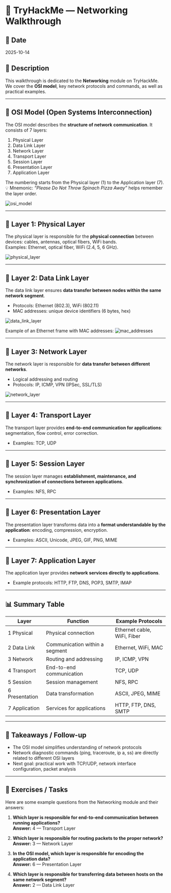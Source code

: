# 🧩 TryHackMe — Networking Walkthrough

## 📅 Date
2025-10-14

## 📝 Description
This walkthrough is dedicated to the **Networking** module on TryHackMe.  
We cover the **OSI model**, key network protocols and commands, as well as practical examples.  

---

## 🔹 OSI Model (Open Systems Interconnection)
The OSI model describes the **structure of network communication**. It consists of 7 layers:

1. Physical Layer  
2. Data Link Layer  
3. Network Layer  
4. Transport Layer  
5. Session Layer  
6. Presentation Layer  
7. Application Layer  

The numbering starts from the Physical layer (1) to the Application layer (7).  
💡 Mnemonic: *“Please Do Not Throw Spinach Pizza Away”* helps remember the layer order.  

![osi_model](../assets/layers.png)

---

## 🔹 Layer 1: Physical Layer
The physical layer is responsible for the **physical connection** between devices: cables, antennas, optical fibers, WiFi bands.  
Examples: Ethernet, optical fiber, WiFi (2.4, 5, 6 GHz).

![physical_layer](../assets/physical_l1.png)

---

## 🔹 Layer 2: Data Link Layer
The data link layer ensures **data transfer between nodes within the same network segment**.  
- Protocols: Ethernet (802.3), WiFi (802.11)  
- MAC addresses: unique device identifiers (6 bytes, hex)

![data_link_layer](../assets/datalink_l2.png)

Example of an Ethernet frame with MAC addresses:
![mac_addresses](../assets/datalink_l2_1.png)

---

## 🔹 Layer 3: Network Layer
The network layer is responsible for **data transfer between different networks**.  
- Logical addressing and routing  
- Protocols: IP, ICMP, VPN (IPSec, SSL/TLS)

![network_layer](../assets/network_l3.png)

---

## 🔹 Layer 4: Transport Layer
The transport layer provides **end-to-end communication for applications**: segmentation, flow control, error correction.  
- Examples: TCP, UDP

---

## 🔹 Layer 5: Session Layer
The session layer manages **establishment, maintenance, and synchronization of connections between applications**.  
- Examples: NFS, RPC

---

## 🔹 Layer 6: Presentation Layer
The presentation layer transforms data into a **format understandable by the application**: encoding, compression, encryption.  
- Examples: ASCII, Unicode, JPEG, GIF, PNG, MIME

---

## 🔹 Layer 7: Application Layer
The application layer provides **network services directly to applications**.  
- Example protocols: HTTP, FTP, DNS, POP3, SMTP, IMAP

---

## 📊 Summary Table
| Layer | Function | Example Protocols |
|-------|---------|-----------------|
| 1 Physical | Physical connection | Ethernet cable, WiFi, Fiber |
| 2 Data Link | Communication within a segment | Ethernet, WiFi, MAC |
| 3 Network | Routing and addressing | IP, ICMP, VPN |
| 4 Transport | End-to-end communication | TCP, UDP |
| 5 Session | Session management | NFS, RPC |
| 6 Presentation | Data transformation | ASCII, JPEG, MIME |
| 7 Application | Services for applications | HTTP, FTP, DNS, SMTP |

---

## 📌 Takeaways / Follow-up
- The OSI model simplifies understanding of network protocols  
- Network diagnostic commands (ping, traceroute, ip a, ss) are directly related to different OSI layers  
- Next goal: practical work with TCP/UDP, network interface configuration, packet analysis

---

## 📝 Exercises / Tasks

Here are some example questions from the Networking module and their answers:

1. **Which layer is responsible for end-to-end communication between running applications?**  
**Answer:** 4 — Transport Layer

2. **Which layer is responsible for routing packets to the proper network?**  
**Answer:** 3 — Network Layer

3. **In the OSI model, which layer is responsible for encoding the application data?**  
**Answer:** 6 — Presentation Layer

4. **Which layer is responsible for transferring data between hosts on the same network segment?**  
**Answer:** 2 — Data Link Layer
